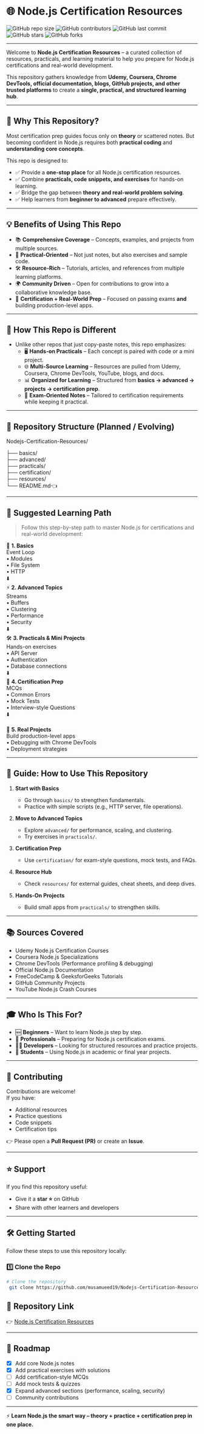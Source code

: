 # 🌐 Node.js Certification Resources

![GitHub repo size](https://img.shields.io/github/repo-size/musamueed19/Nodejs-Certification-Resources?color=blue&style=for-the-badge)
![GitHub contributors](https://img.shields.io/github/contributors/musamueed19/Nodejs-Certification-Resources?color=brightgreen&style=for-the-badge)
![GitHub last commit](https://img.shields.io/github/last-commit/musamueed19/Nodejs-Certification-Resources?color=orange&style=for-the-badge)
![GitHub stars](https://img.shields.io/github/stars/musamueed19/Nodejs-Certification-Resources?color=yellow&style=for-the-badge)
![GitHub forks](https://img.shields.io/github/forks/musamueed19/Nodejs-Certification-Resources?color=purple&style=for-the-badge)

---

Welcome to **Node.js Certification Resources** – a curated collection of resources, practicals, and learning material to help you prepare for Node.js certifications and real-world development.  

This repository gathers knowledge from **Udemy, Coursera, Chrome DevTools, official documentation, blogs, GitHub projects, and other trusted platforms** to create a **single, practical, and structured learning hub**.

---

## 🚀 Why This Repository?
Most certification prep guides focus only on **theory** or scattered notes. But becoming confident in Node.js requires both **practical coding** and **understanding core concepts**.  

This repo is designed to:
- ✅ Provide a **one-stop place** for all Node.js certification resources.  
- ✅ Combine **practicals, code snippets, and exercises** for hands-on learning.  
- ✅ Bridge the gap between **theory and real-world problem solving**.  
- ✅ Help learners from **beginner to advanced** prepare effectively.  

---

## 💡 Benefits of Using This Repo
- 📚 **Comprehensive Coverage** – Concepts, examples, and projects from multiple sources.  
- 🧩 **Practical-Oriented** – Not just notes, but also exercises and sample code.  
- 🛠️ **Resource-Rich** – Tutorials, articles, and references from multiple learning platforms.  
- 🌍 **Community Driven** – Open for contributions to grow into a collaborative knowledge base.  
- 🎯 **Certification + Real-World Prep** – Focused on passing exams **and** building production-level apps.  

---

## 🔑 How This Repo is Different
- Unlike other repos that just copy-paste notes, this repo emphasizes:  
  - 🖥️ **Hands-on Practicals** – Each concept is paired with code or a mini project.  
  - 🌐 **Multi-Source Learning** – Resources are pulled from Udemy, Coursera, Chrome DevTools, YouTube, blogs, and docs.  
  - 📊 **Organized for Learning** – Structured from **basics → advanced → projects → certification prep**.  
  - 📝 **Exam-Oriented Notes** – Tailored to certification requirements while keeping it practical.  

---

## 📂 Repository Structure (Planned / Evolving)

Nodejs-Certification-Resources/

├── basics/<br>
├── advanced/<br>
├── practicals/<br>
├── certification/<br>
├── resources/<br>
└── README.md👈

---

## 🧭 Suggested Learning Path

> Follow this step-by-step path to master Node.js for certifications and real-world development:

🌱 **1. Basics**  
Event Loop<br>
• Modules<br>
• File System<br>
• HTTP<br>
⬇️<br>
⚡ **2. Advanced Topics**  
Streams<br>
• Buffers<br>
• Clustering<br>
• Performance<br>
• Security<br>
⬇️<br>
🛠️ **3. Practicals & Mini Projects**  
Hands-on exercises<br>
• API Server<br>
• Authentication<br>
• Database connections<br>
⬇️<br>
🎯 **4. Certification Prep**  
MCQs<br>
• Common Errors<br>
• Mock Tests<br>
• Interview-style Questions<br>
⬇️<br>  
🚀 **5. Real Projects**  
Build production-level apps<br>
• Debugging with Chrome DevTools<br>
• Deployment strategies<br>  





---

## 📖 Guide: How to Use This Repository
1. **Start with Basics**  
   - Go through `basics/` to strengthen fundamentals.  
   - Practice with simple scripts (e.g., HTTP server, file operations).  

2. **Move to Advanced Topics**  
   - Explore `advanced/` for performance, scaling, and clustering.  
   - Try exercises in `practicals/`.  

3. **Certification Prep**  
   - Use `certification/` for exam-style questions, mock tests, and FAQs.  

4. **Resource Hub**  
   - Check `resources/` for external guides, cheat sheets, and deep dives.  

5. **Hands-On Projects**  
   - Build small apps from `practicals/` to strengthen skills.  

<!-- Nodejs-Certification-Resources/
│
├── basics/ # Core Node.js concepts
│ ├── intro.md
│ ├── event-loop.md
│ ├── modules.md
│ └── fs-http.md
│
├── advanced/ # Advanced topics
│ ├── streams.md
│ ├── buffers.md
│ ├── clustering.md
│ └── performance.md
│
├── practicals/ # Hands-on exercises & labs
│ ├── file-system-app/
│ ├── api-server/
│ ├── authentication/
│ └── database-connection/
│
├── certification/ # Exam prep notes & questions
│ ├── mcqs.md
│ ├── common-errors.md
│ └── mock-tests/
│
├── resources/ # Useful links & study material
│ ├── books.md
│ ├── websites.md
│ ├── courses.md
│ └── cheatsheets.md
│
└── README.md # This file -->

---

## 📚 Sources Covered
- Udemy Node.js Certification Courses  
- Coursera Node.js Specializations  
- Chrome DevTools (Performance profiling & debugging)  
- Official Node.js Documentation  
- FreeCodeCamp & GeeksforGeeks Tutorials  
- GitHub Community Projects  
- YouTube Node.js Crash Courses  

---

## 🎓 Who Is This For?
- 🆕 **Beginners** – Want to learn Node.js step by step.  
- 💼 **Professionals** – Preparing for Node.js certification exams.  
- 👨‍💻 **Developers** – Looking for structured resources and practice projects.  
- 📜 **Students** – Using Node.js in academic or final year projects.  

---

## 🤝 Contributing
Contributions are welcome!  
If you have:  
- Additional resources  
- Practice questions  
- Code snippets  
- Certification tips  

👉 Please open a **Pull Request (PR)** or create an **Issue**.  

---

## ⭐ Support
If you find this repository useful:  
- Give it a **star ⭐** on GitHub  
- Share with other learners and developers  

---

## 🛠️ Getting Started

Follow these steps to use this repository locally:

### 1️⃣ Clone the Repo

```bash
# Clone the repository
 git clone https://github.com/musamueed19/Nodejs-Certification-Resources.git
 ```
<!-- # Move into the folder
#  cd Nodejs-Certification-Resources

# Run a Node.js script node app.js
#  node app.js -->

## 📌 Repository Link
👉 [Node.js Certification Resources](https://github.com/musamueed19/Nodejs-Certification-Resources)

---

## 📅 Roadmap
- [X] Add core Node.js notes  
- [X] Add practical exercises with solutions  
- [ ] Add certification-style MCQs  
- [ ] Add mock tests & quizzes  
- [X] Expand advanced sections (performance, scaling, security)  
- [ ] Community contributions  

---

⚡ **Learn Node.js the smart way – theory + practice + certification prep in one place.**

